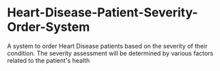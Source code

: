 # Heart-Disease-Patient-Severity-Order-System
A system to order Heart Disease patients based on the severity of their condition. The severity assessment will be determined by various factors related to the patient's health
